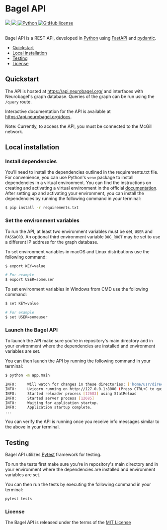 # Bagel API
    
<div>
    <a href="https://github.com/neurobagel/bagelapi/actions/workflows/test.yaml">
        <img src="https://img.shields.io/github/actions/workflow/status/neurobagel/bagelapi/test.yaml?color=BDB76B&label=test&style=flat-square">
    </a>
    <a href="https://coveralls.io/github/neurobagel/bagelapi">
        <img src="https://img.shields.io/coverallsCoverage/github/neurobagel/bagelapi?style=flat-square&color=8FBC8F">
    </a>
    <a href="https://www.python.org/">
        <img src="https://img.shields.io/badge/python-3.10-4682B4?style=flat-square" alt="Python">
    </a>
    <a href="LICENSE">
        <img src="https://img.shields.io/github/license/neurobagel/bagelapi?color=CD5C5C&style=flat-square" alt="GitHub license">
    </a>
</div>
<br>

Bagel API is a REST API, developed in [Python](https://www.python.org/) using [FastAPI](https://fastapi.tiangolo.com/) and [pydantic](https://docs.pydantic.dev/).

- [Quickstart](#quickstart)
- [Local installation](#local-installation)
- [Testing](#testing)
- [License](#license)


## Quickstart
The API is hosted at https://api.neurobagel.org/ and interfaces with Neurobagel's graph database. Queries of the graph can be run using the `/query` route.

Interactive documentation for the API is available at https://api.neurobagel.org/docs.

Note: Currently, to access the API, you must be connected to the McGill network.

## Local installation

### Install dependencies

You'll need to install the dependencies outlined in the requirements.txt file. For convenience, you can use Python's `venv` package to install dependencies in a virtual environment. You can find the instructions on creating and activating a virtual environment in the official [documentation](https://docs.python.org/3.10/library/venv.html). After setting up and activating your environment, you can install the dependencies by running the following command in your terminal:

```bash
$ pip install -r requirements.txt
```

### Set the environment variables

To run the API, at least two environment variables must be set, `USER` and `PASSWORD`. An optional third environment variable `DOG_ROOT` may be set to use a different IP address for the graph database.

To set environment variables in macOS and Linux distributions use the following command:

```bash
$ export KEY=value

# For example
$ export USER=someuser
```

To set environment variables in Windows from CMD use the following command:

```bash
$ set KEY=value

# For example
$ set USER=someuser
```

### Launch the Bagel API

To launch the API make sure you're in repository's main directory and in your environment where the dependencies are installed and environment variables are set.

You can then launch the API by running the following command in your terminal:

```bash
$ python -m app.main
```

```bash
INFO:     Will watch for changes in these directories: ['home/usr/directory/']
INFO:     Uvicorn running on http://127.0.0.1:8000 (Press CTRL+C to quit)
INFO:     Started reloader process [12683] using StatReload
INFO:     Started server process [12685]
INFO:     Waiting for application startup.
INFO:     Application startup complete.
...
```
You can verify the API is running once you receive info messages similar to the above in your terminal.

## Testing

Bagel API utilizes [Pytest](https://docs.pytest.org/en/7.2.x/) framework for testing.

To run the tests first make sure you're in repository's main directory and in your environment where the dependencies are installed and environment variables are set.

You can then run the tests by executing the following command in your terminal:

```bash
pytest tests
```

### License

The Bagel API is released under the terms of the [MIT License](LICENSE)